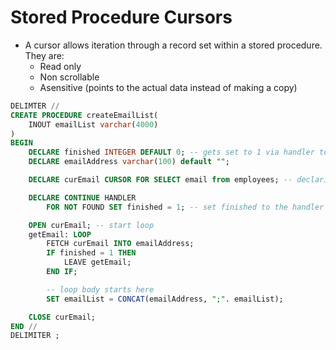 # Stored Procedure Cursors
* A cursor allows iteration through a record set within a stored procedure. They are:
    * Read only
    * Non scrollable
    * Asensitive (points to the actual data instead of making a copy)

```SQL
DELIMTER //
CREATE PROCEDURE createEmailList(
    INOUT emailList varchar(4000)
)
BEGIN
    DECLARE finished INTEGER DEFAULT 0; -- gets set to 1 via handler to show that the cursor has terminated
    DECLARE emailAddress varchar(100) default "";

    DECLARE curEmail CURSOR FOR SELECT email from employees; -- declaring the cursor

    DECLARE CONTINUE HANDLER
        FOR NOT FOUND SET finished = 1; -- set finished to the handler value    

    OPEN curEmail; -- start loop
    getEmail: LOOP
        FETCH curEmail INTO emailAddress;
        IF finished = 1 THEN
            LEAVE getEmail;
        END IF;

        -- loop body starts here
        SET emailList = CONCAT(emailAddress, ";". emailList);

    CLOSE curEmail;
END //
DELIMITER ;
```